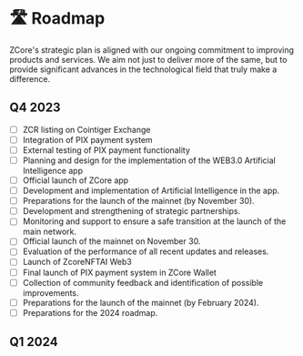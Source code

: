 # 🛣 Roadmap

ZCore's strategic plan is aligned with our ongoing commitment to improving products and services. We aim not just to deliver more of the same, but to provide significant advances in the technological field that truly make a difference.

## Q4 2023

* [ ] ZCR listing on Cointiger Exchange
* [ ] Integration of PIX payment system
* [ ] External testing of PIX payment functionality
* [ ] Planning and design for the implementation of the WEB3.0 Artificial Intelligence app
* [ ] Official launch of ZCore app
* [ ] Development and implementation of Artificial Intelligence in the app.
* [ ] Preparations for the launch of the mainnet (by November 30).
* [ ] Development and strengthening of strategic partnerships.
* [ ] Monitoring and support to ensure a safe transition at the launch of the main network.
* [ ] Official launch of the mainnet on November 30.
* [ ] Evaluation of the performance of all recent updates and releases.
* [ ] Launch of ZcoreNFTAI Web3
* [ ] Final launch of PIX payment system in ZCore Wallet
* [ ] Collection of community feedback and identification of possible improvements.
* [ ] Preparations for the launch of the mainnet (by February 2024).
* [ ] Preparations for the 2024 roadmap.

## Q1 2024
